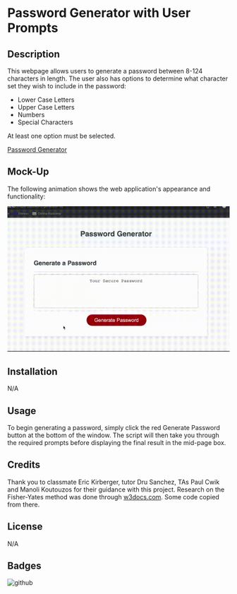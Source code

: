 # Password Generator with User Prompts

## Description

This webpage allows users to generate a password between 8-124 characters in length. The user also has options to determine what character set they wish to include in the password:
- Lower Case Letters
- Upper Case Letters
- Numbers
- Special Characters

At least one option must be selected. 

[Password Generator](https://sam-lerner.github.io/unique-password-generator-sl// "Go to the Website!")

## Mock-Up

The following animation shows the web application's appearance and functionality:

![portfolio demo](./assets/images/password_nav.gif)


## Installation

N/A

## Usage

To begin generating a password, simply click the red Generate Password button at the bottom of the window. The script will then take you through the required prompts before displaying the final result in the mid-page box.

## Credits

Thank you to classmate Eric Kirberger, tutor Dru Sanchez, TAs Paul Cwik and Manoli Koutouzos for their guidance with this project. Research on the Fisher-Yates method was done through [w3docs.com](https://www.w3docs.com/snippets/javascript/how-to-randomize-shuffle-a-javascript-array.html "w3docs"). Some code copied from there.

## License

N/A

## Badges

![github](https://img.shields.io/github/followers/sam-lerner?style=social)

